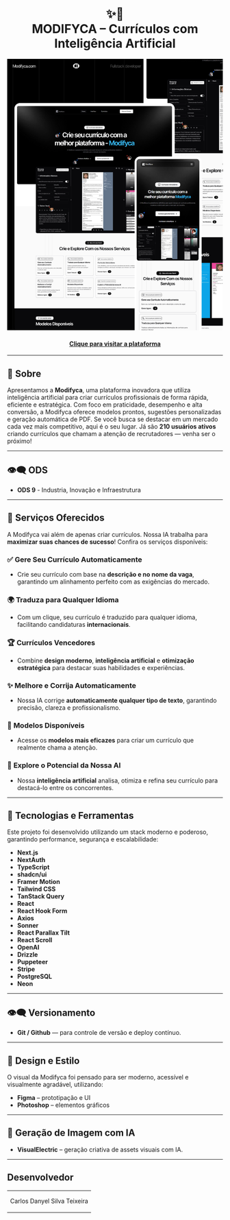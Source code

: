 <h1 align="center">
  ✨📄<br>MODIFYCA – Currículos com Inteligência Artificial
</h1>

![Resultado final do projeto](/public/images/screen.png)

<h4 align="center"><a href="https://modifyca.com/">Clique para visitar a plataforma</a></h4>

---

## 🌟 Sobre

Apresentamos a **Modifyca**, uma plataforma inovadora que utiliza inteligência artificial para criar currículos profissionais de forma rápida, eficiente e estratégica. Com foco em praticidade, desempenho e alta conversão, a Modifyca oferece modelos prontos, sugestões personalizadas e geração automática de PDF. Se você busca se destacar em um mercado cada vez mais competitivo, aqui é o seu lugar. Já são **210 usuários ativos** criando currículos que chamam a atenção de recrutadores — venha ser o próximo!

---

## 👁️‍🗨️ ODS

- **ODS 9** - Industria, Inovação e Infraestrutura

---

## 🚀 Serviços Oferecidos

A Modifyca vai além de apenas criar currículos. Nossa IA trabalha para **maximizar suas chances de sucesso**! Confira os serviços disponíveis:

### ✅ **Gere Seu Currículo Automaticamente**

- Crie seu currículo com base na **descrição e no nome da vaga**, garantindo um alinhamento perfeito com as exigências do mercado.

### 🌍 **Traduza para Qualquer Idioma**

- Com um clique, seu currículo é traduzido para qualquer idioma, facilitando candidaturas **internacionais**.

### 🏆 **Currículos Vencedores**

- Combine **design moderno**, **inteligência artificial** e **otimização estratégica** para destacar suas habilidades e experiências.

### ✨ **Melhore e Corrija Automaticamente**

- Nossa IA corrige **automaticamente qualquer tipo de texto**, garantindo precisão, clareza e profissionalismo.

### 🎨 **Modelos Disponíveis**

- Acesse os **modelos mais eficazes** para criar um currículo que realmente chama a atenção.

### 🤖 **Explore o Potencial da Nossa AI**

- Nossa **inteligência artificial** analisa, otimiza e refina seu currículo para destacá-lo entre os concorrentes.

---

## 💼 Tecnologias e Ferramentas

Este projeto foi desenvolvido utilizando um stack moderno e poderoso, garantindo performance, segurança e escalabilidade:

- **Next.js**
- **NextAuth**
- **TypeScript**
- **shadcn/ui**
- **Framer Motion**
- **Tailwind CSS**
- **TanStack Query**
- **React**
- **React Hook Form**
- **Axios**
- **Sonner**
- **React Parallax Tilt**
- **React Scroll**
- **OpenAI**
- **Drizzle**
- **Puppeteer**
- **Stripe**
- **PostgreSQL**
- **Neon**

---

## 👁️‍🗨️ Versionamento

- **Git / Github** — para controle de versão e deploy contínuo.

---

## 🎨 Design e Estilo

O visual da Modifyca foi pensado para ser moderno, acessível e visualmente agradável, utilizando:

- **Figma** – prototipação e UI
- **Photoshop** – elementos gráficos

---

## 🧠 Geração de Imagem com IA

- **VisualElectric** – geração criativa de assets visuais com IA.

---

<h2>Desenvolvedor</h2>

<table>
  <tr>
    <td align="center">
      <p>Carlos Danyel Silva Teixeira</p>
    </td>
  </tr>
</table>
